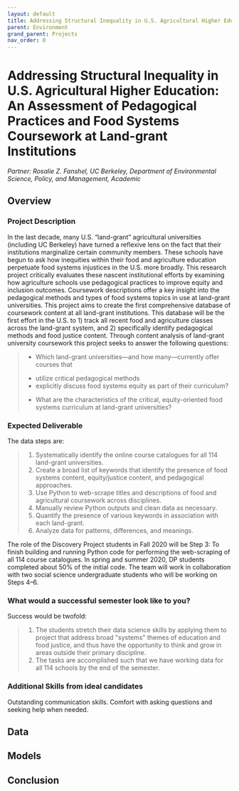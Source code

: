```yaml
---
layout: default
title: Addressing Structural Inequality in U.S. Agricultural Higher Education
parent: Environment
grand_parent: Projects 
nav_order: 0
---
```



# Addressing Structural Inequality in U.S. Agricultural Higher Education: An Assessment of Pedagogical Practices and Food Systems Coursework at Land-grant Institutions
*Partner: Rosalie Z. Fanshel, UC Berkeley, Department of Environmental Science, Policy, and Management, Academic*

## Overview
### Project Description
In the last decade, many U.S. “land-grant” agricultural universities (including UC Berkeley) have turned a reflexive lens on the fact that their institutions marginalize certain community members. These schools have begun to ask how inequities within their food and agriculture education perpetuate food systems injustices in the U.S. more broadly. This research project critically evaluates these nascent institutional efforts by examining how agriculture schools use pedagogical practices to improve equity and inclusion outcomes. Coursework descriptions offer a key insight into the pedagogical methods and types of food systems topics in use at land-grant universities. This project aims to create the first comprehensive database of coursework content at all land-grant institutions. This database will be the first effort in the U.S. to 1) track all recent food and agriculture classes across the land-grant system, and 2) specifically identify pedagogical methods and food justice content. Through content analysis of land-grant university coursework this project seeks to answer the following questions: 
>* Which land-grant universities—and how many—currently offer courses that 
>- utilize critical pedagogical methods
>- explicitly discuss food systems equity as part of their curriculum?
>* What are the characteristics of the critical, equity-oriented food systems curriculum at land-grant universities?

### Expected Deliverable
The data steps are:
>1. Systematically identify the online course catalogues for all 114 land-grant universities.
>1. Create a broad list of keywords that identify the presence of food systems content, equity/justice content, and pedagogical approaches.
>1. Use Python to web-scrape titles and descriptions of food and agricultural coursework across disciplines. 
>1. Manually review Python outputs and clean data as necessary. 
>1. Quantify the presence of various keywords in association with each land-grant. 
>1. Analyze data for patterns, differences, and meanings. 

The role of the Discovery Project students in Fall 2020 will be Step 3: To finish building and running Python code for performing the web-scraping of all 114 course catalogues. In spring and summer 2020, DP students completed about 50% of the initial code. The team will work in collaboration with two social science undergraduate students who will be working on Steps 4–6. 

### What would a successful semester look like to you?
Success would be twofold: 
>1. The students stretch their data science skills by applying them to project that address broad "systems" themes of education and food justice, and thus have the opportunity to think and grow in areas outside their primary discipline. 
>1. The tasks are accomplished such that we have working data for all 114 schools by the end of the semester.

### Additional Skills from ideal candidates
Outstanding communication skills. Comfort with asking questions and seeking help when needed.

## Data

## Models

## Conclusion


```python

```
